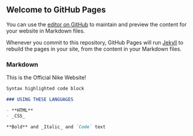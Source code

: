 ## Welcome to GitHub Pages

You can use the [editor on GitHub](https://github.com/VaibhavMishra1341/landing-page/edit/main/README.md) to maintain and preview the content for your website in Markdown files.

Whenever you commit to this repository, GitHub Pages will run [Jekyll](https://jekyllrb.com/) to rebuild the pages in your site, from the content in your Markdown files.

### Markdown

This is the Official Nike Website!

```markdown
Syntax highlighted code block

### USING THESE LANGUAGES

- **HTML**
- _CSS_

**Bold** and _Italic_ and `Code` text
